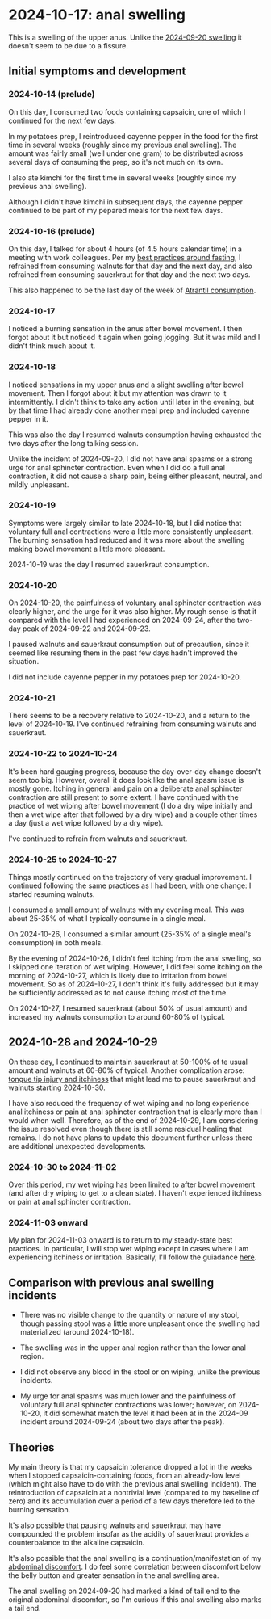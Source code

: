 # 2024-10-17: anal swelling

This is a swelling of the upper anus. Unlike the [2024-09-20
swelling](2024-09-20-anal-swelling.md) it doesn't seem to be due to a
fissure.

## Initial symptoms and development

### 2024-10-14 (prelude)

On this day, I consumed two foods containing capsaicin, one of which I
continued for the next few days.

In my potatoes prep, I reintroduced cayenne pepper in the food for the
first time in several weeks (roughly since my previous anal
swelling). The amount was fairly small (well under one gram) to be
distributed across several days of consuming the prep, so it's not
much on its own.

I also ate kimchi for the first time in several weeks
(roughly since my previous anal swelling).

Although I didn't have kimchi in subsequent days, the cayenne pepper
continued to be part of my pepared meals for the next few days.

### 2024-10-16 (prelude)

On this day, I talked for about 4 hours (of 4.5 hours calendar time)
in a meeting with work colleagues. Per my [best practices around
fasting](../../best-practices/best-practices-around-fasting.md), I
refrained from consuming walnuts for that day and the next day, and
also refrained from consuming sauerkraut for that day and the next two
days.

This also happened to be the last day of the week of [Atrantil
consumption](2024-10-02-atrantil-purchase.md).

### 2024-10-17

I noticed a burning sensation in the anus after bowel movement. I then
forgot about it but noticed it again when going jogging. But it was
mild and I didn't think much about it.

### 2024-10-18

I noticed sensations in my upper anus and a slight swelling after
bowel movement. Then I forgot about it but my attention was drawn to
it intermittently. I didn't think to take any action until later in
the evening, but by that time I had already done another meal prep and
included cayenne pepper in it.

This was also the day I resumed walnuts consumption having exhausted
the two days after the long talking session.

Unlike the incident of 2024-09-20, I did not have anal spasms or a
strong urge for anal sphincter contraction. Even when I did do a full
anal contraction, it did not cause a sharp pain, being either
pleasant, neutral, and mildly unpleasant.

### 2024-10-19

Symptoms were largely similar to late 2024-10-18, but I did notice
that voluntary full anal contractions were a little more consistently
unpleasant. The burning sensation had reduced and it was more about
the swelling making bowel movement a little more pleasant.

2024-10-19 was the day I resumed sauerkraut consumption.

### 2024-10-20

On 2024-10-20, the painfulness of voluntary anal sphincter contraction
was clearly higher, and the urge for it was also higher. My rough
sense is that it compared with the level I had experienced on
2024-09-24, after the two-day peak of 2024-09-22 and 2024-09-23.

I paused walnuts and sauerkraut consumption out of precaution, since
it seemed like resuming them in the past few days hadn't improved the
situation.

I did not include cayenne pepper in my potatoes prep for 2024-10-20.

### 2024-10-21

There seems to be a recovery relative to 2024-10-20, and a return to
the level of 2024-10-19. I've continued refraining from consuming
walnuts and sauerkraut.

### 2024-10-22 to 2024-10-24

It's been hard gauging progress, because the day-over-day change
doesn't seem too big. However, overall it does look like the anal
spasm issue is mostly gone. Itching in general and pain on a
deliberate anal sphincter contraction are still present to some
extent. I have continued with the practice of wet wiping after bowel
movement (I do a dry wipe initially and then a wet wipe after that
followed by a dry wipe) and a couple other times a day (just a wet
wipe followed by a dry wipe).

I've continued to refrain from walnuts and sauerkraut.

### 2024-10-25 to 2024-10-27

Things mostly continued on the trajectory of very gradual
improvement. I continued following the same practices as I had been,
with one change: I started resuming walnuts.

I consumed a small amount of walnuts with my evening meal. This was
about 25-35% of what I typically consume in a single meal.

On 2024-10-26, I consumed a similar amount (25-35% of a single meal's
consumption) in both meals.

By the evening of 2024-10-26, I didn't feel itching from the anal
swelling, so I skipped one iteration of wet wiping. However, I did
feel some itching on the morning of 2024-10-27, which is likely due to
irritation from bowel movement. So as of 2024-10-27, I don't think
it's fully addressed but it may be sufficiently addressed as to not
cause itching most of the time.

On 2024-10-27, I resumed sauerkraut (about 50% of usual amount) and
increased my walnuts consumption to around 60-80% of typical.

## 2024-10-28 and 2024-10-29

On these day, I continued to maintain sauerkraut at 50-100% of te
usual amount and walnuts at 60-80% of typical. Another complication
arose: [tongue tip injury and
itchiness](2024-10-28-tongue-tip-injury-and-itchiness.md) that might
lead me to pause sauerkraut and walnuts starting 2024-10-30.

I have also reduced the frequency of wet wiping and no long experience
anal itchiness or pain at anal sphincter contraction that is clearly
more than I would when well. Therefore, as of the end of 2024-10-29, I
am considering the issue resolved even though there is still some
residual healing that remains. I do not have plans to update this
document further unless there are additional unexpected developments.

### 2024-10-30 to 2024-11-02

Over this period, my wet wiping has been limited to after bowel
movement (and after dry wiping to get to a clean state). I haven't
experienced itchiness or pain at anal sphincter contraction.

### 2024-11-03 onward

My plan for 2024-11-03 onward is to return to my steady-state best
practices. In particular, I will stop wet wiping except in cases where
I am experiencing itchiness or irritation. Basically, I'll follow the
guiadance
[here](../../best-practices/best-practices-around-anal-irritation.md).

## Comparison with previous anal swelling incidents

* There was no visible change to the quantity or nature of my stool,
  though passing stool was a little more unpleasant once the swelling
  had materialized (around 2024-10-18).

* The swelling was in the upper anal region rather than the lower anal
  region.

* I did not observe any blood in the stool or on wiping, unlike the
  previous incidents.

* My urge for anal spasms was much lower and the painfulness of
  voluntary full anal sphincter contractions was lower; however, on
  2024-10-20, it did somewhat match the level it had been at in the
  2024-09 incident around 2024-09-24 (about two days after the peak).

## Theories

My main theory is that my capsaicin tolerance dropped a lot in the
weeks when I stopped capsaicin-containing foods, from an already-low
level (which might also have to do with the previous anal swelling
incident). The reintroduction of capsaicin at a nontrivial level
(compared to my baseline of zero) and its accumulation over a period
of a few days therefore led to the burning sensation.

It's also possible that pausing walnuts and sauerkraut may have
compounded the problem insofar as the acidity of sauerkraut provides a
counterbalance to the alkaline capsaicin.

It's also possible that the anal swelling is a
continuation/manifestation of my [abdominal
discomfort](2024-10-08-onward-abdominal-discomfort-and-other-symptoms.md). I
do feel some correlation between discomfort below the belly button and
greater sensation in the anal swelling area.

The anal swelling on 2024-09-20 had marked a kind of tail end to the
original abdominal discomfort, so I'm curious if this anal swelling
also marks a tail end.
